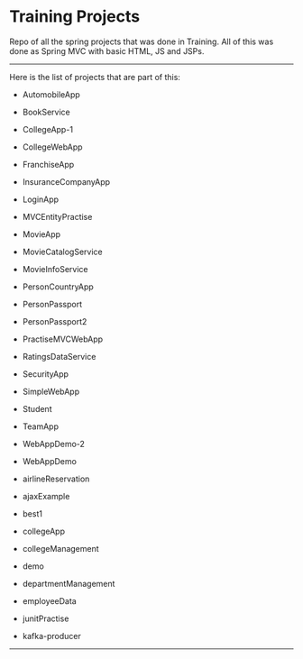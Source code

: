 # **Training Projects**
Repo of all the spring projects that was done in Training.
All of this was done as Spring MVC with basic HTML, JS and JSPs.
***

Here is the list of projects that are part of this:

* AutomobileApp
  
* BookService
  
* CollegeApp-1
  
* CollegeWebApp
  
* FranchiseApp
  
* InsuranceCompanyApp
  
* LoginApp
  
* MVCEntityPractise
  
* MovieApp
  
* MovieCatalogService
  
* MovieInfoService
  
* PersonCountryApp
  
* PersonPassport
  
* PersonPassport2
  
* PractiseMVCWebApp
  
* RatingsDataService
  
* SecurityApp
  
* SimpleWebApp
  
* Student
  
* TeamApp
  
* WebAppDemo-2
  
* WebAppDemo
  
* airlineReservation
  
* ajaxExample
  
* best1
  
* collegeApp
  
* collegeManagement
  
* demo
  
* departmentManagement
  
* employeeData
  
* junitPractise
  
* kafka-producer
***
